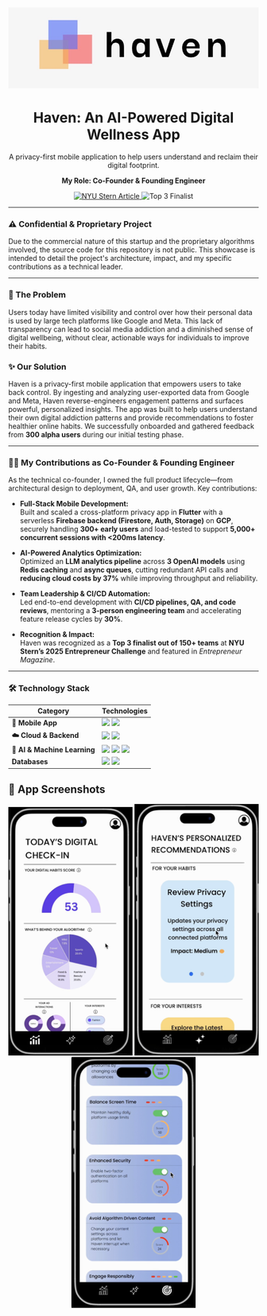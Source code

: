 

<div align="center">
  <img src="https://github.com/amaanmithani/Haven_app/blob/main/FDC27F0B-39FF-4569-B771-5227B7FF5101_4_5005_c.jpeg?raw=true" alt="Haven App Banner" width="800"/>
  <h1 align="center">Haven: An AI-Powered Digital Wellness App</h1>
  <p align="center">
    A privacy-first mobile application to help users understand and reclaim their digital footprint.
  </p>
  <p align="center">
    <strong>My Role: Co-Founder & Founding Engineer</strong>
  </p>
</div>

<p align="center">
  <a href="https://nyusternberkleycenter.com/2025/04/taking-control-of-your-digital-footprint-with-haven/" target="_blank">
    <img src="https://img.shields.io/badge/NYU_Stern_Feature-Read_Article-blue?style=for-the-badge" alt="NYU Stern Article"/>
  </a>
  <img src="https://img.shields.io/badge/NYU_Entrepreneur_Challenge-Top_3_Finalist-brightgreen?style=for-the-badge" alt="Top 3 Finalist"/>
</p>

---

### ⚠️ Confidential & Proprietary Project

Due to the commercial nature of this startup and the proprietary algorithms involved, the source code for this repository is not public. This showcase is intended to detail the project's architecture, impact, and my specific contributions as a technical leader.

---

### 🎯 The Problem

Users today have limited visibility and control over how their personal data is used by large tech platforms like Google and Meta. This lack of transparency can lead to social media addiction and a diminished sense of digital wellbeing, without clear, actionable ways for individuals to improve their habits.

### ✨ Our Solution

Haven is a privacy-first mobile application that empowers users to take back control. By ingesting and analyzing user-exported data from Google and Meta, Haven reverse-engineers engagement patterns and surfaces powerful, personalized insights. The app was built to help users understand their own digital addiction patterns and provide recommendations to foster healthier online habits. We successfully onboarded and gathered feedback from **300 alpha users** during our initial testing phase.

---

### 👨‍💻 My Contributions as Co-Founder & Founding Engineer

As the technical co-founder, I owned the full product lifecycle—from architectural design to deployment, QA, and user growth. Key contributions:

- **Full-Stack Mobile Development:**  
  Built and scaled a cross-platform privacy app in **Flutter** with a serverless **Firebase backend (Firestore, Auth, Storage)** on **GCP**, securely handling **300+ early users** and load-tested to support **5,000+ concurrent sessions with <200ms latency**.

- **AI-Powered Analytics Optimization:**  
  Optimized an **LLM analytics pipeline** across **3 OpenAI models** using **Redis caching** and **async queues**, cutting redundant API calls and **reducing cloud costs by 37%** while improving throughput and reliability.

- **Team Leadership & CI/CD Automation:**  
  Led end-to-end development with **CI/CD pipelines, QA, and code reviews**, mentoring a **3-person engineering team** and accelerating feature release cycles by **30%**.  

- **Recognition & Impact:**  
  Haven was recognized as a **Top 3 finalist out of 150+ teams** at **NYU Stern’s 2025 Entrepreneur Challenge** and featured in *Entrepreneur Magazine*.  


---

### 🛠️ Technology Stack

| Category            | Technologies                                                                                                                                                                                                                                                        |
| ------------------- | ------------------------------------------------------------------------------------------------------------------------------------------------------------------------------------------------------------------------------------------------------------------- |
| **📱 Mobile App** | <img src="https://img.shields.io/badge/Flutter-02569B?style=flat&logo=flutter&logoColor=white" /> <img src="https://img.shields.io/badge/Dart-0175C2?style=flat&logo=dart&logoColor=white" />                                                                       |
| **☁️ Cloud & Backend** | <img src="https://img.shields.io/badge/Google_Cloud-4285F4?style=flat&logo=google-cloud&logoColor=white" /> <img src="https://img.shields.io/badge/Firebase-FFCA28?style=flat&logo=firebase&logoColor=black" />                                                    |
| **🤖 AI & Machine Learning** | <img src="https://img.shields.io/badge/Python-3776AB?style=flat&logo=python&logoColor=white" /> <img src="https://img.shields.io/badge/OpenAI_API-412991?style=flat&logo=openai&logoColor=white" /> <img src="https://img.shields.io/badge/GPT--4-74aa9c?style=flat" /> |
| **Databases** | <img src="https://img.shields.io/badge/Firestore-FFCA28?style=flat&logo=firebase&logoColor=black" /> <img src="https://img.shields.io/badge/Google_Cloud_Storage-4285F4?style=flat&logo=google-cloud&logoColor=white" />                                               |


## 📱 App Screenshots

<p align="center">
  <img src="sc1.png" alt="Home Screen" width="250"/>
  <img src="sc2.png" alt="Analytics View" width="250"/>
  <img src="sc3.png" alt="Privacy Settings" width="250"/>
  
</p>

